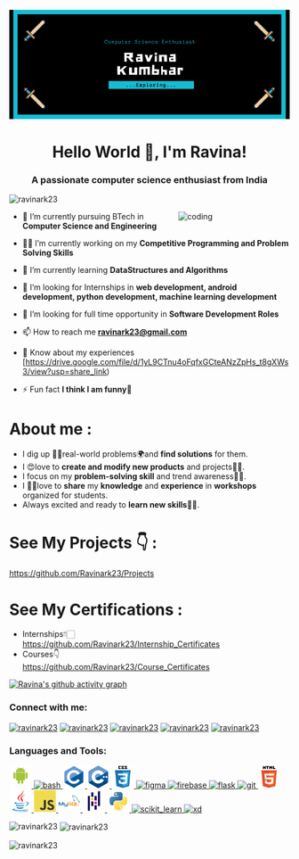 

<!--
**Ravinark23/Ravinark23** is a ✨ _special_ ✨ repository because its `README.md` (this file) appears on your GitHub profile.

Here are some ideas to get you started:

- 🔭 I’m currently working on ...
- 🌱 I’m currently learning ...
- 👯 I’m looking to collaborate on ...
- 🤔 I’m looking for help with ...
- 💬 Ask me about ...
- 📫 How to reach me: ...
- 😄 Pronouns: ...
- ⚡ Fun fact: ...
-->

<center>

![logo](https://github.com/Ravinark23/Ravinark23/blob/main/Github_Banner.png)

</center>

<h1 align="center">Hello World 👋, I'm Ravina!</h1>
<h3 align="center">A passionate computer science enthusiast from India</h3>
<p align="left"> <img src="https://komarev.com/ghpvc/?username=ravinark23&label=Profile%20views&color=0e75b6&style=flat" alt="ravinark23" /> </p>

<img align="right" alt="coding" width="200" src="https://miro.medium.com/max/1400/1*qdAW1TjCN57h1lbuuzvchg.gif">



- 🔭 I’m currently pursuing BTech in **Computer Science and Engineering**

- 👨‍💻 I’m currently working on my **Competitive Programming and Problem Solving Skills**

- 🤯 I’m currently learning  **DataStructures and Algorithms**

- 🤩 I’m looking for Internships in **web development, android development, python development, machine learning development**

- 🤩 I’m looking for full time opportunity in **Software Development Roles**

- 📫 How to reach me **ravinark23@gmail.com**

- 📄 Know about my experiences [https://drive.google.com/file/d/1yL9CTnu4oFqfxGCteANzZpHs_t8gXWs3/view?usp=share_link)

- ⚡ Fun fact **I think I am funny🤩**


# **About me** :

- I dig up 🕵️‍♀️real-world problems🌍and **find solutions** for them.
- I 😍love to **create and modify new products** and projects👨‍💻.
- I focus on my **problem-solving skill** and trend awareness🕵️‍♀️.
- I 👨‍🏫love to **share** my **knowledge** and **experience** in **workshops** organized for students.
- Always excited and ready to **learn new skills👨‍🎓**.


# **See My Projects 👇** :
  https://github.com/Ravinark23/Projects



# **See My Certifications** :

- Internships👇🏻<br>
    https://github.com/Ravinark23/Internship_Certificates
- Courses👇<br>
    https://github.com/Ravinark23/Course_Certificates

<!-- Contribution Graph-->
[![Ravina's github activity graph](https://activity-graph.herokuapp.com/graph?username=Ravinark23&theme=xcode&bg_color=0D1117&color=5BCDEC&line=5BCDEC&point=FFFFFF&hide_border=true)](https://github.com/Ravinark23)





<h3 align="left">Connect with me:</h3>
<p align="left">
<a href="https://twitter.com/ravinark23" target="blank"><img align="center" src="https://raw.githubusercontent.com/rahuldkjain/github-profile-readme-generator/master/src/images/icons/Social/twitter.svg" alt="ravinark23" height="30" width="40" /></a>
<a href="https://linkedin.com/in/ravinark23" target="blank"><img align="center" src="https://raw.githubusercontent.com/rahuldkjain/github-profile-readme-generator/master/src/images/icons/Social/linked-in-alt.svg" alt="ravinark23" height="30" width="40" /></a>
<a href="https://instagram.com/ravinark23" target="blank"><img align="center" src="https://raw.githubusercontent.com/rahuldkjain/github-profile-readme-generator/master/src/images/icons/Social/instagram.svg" alt="ravinark23" height="30" width="40" /></a>
<a href="https://www.hackerrank.com/ravinark23" target="blank"><img align="center" src="https://raw.githubusercontent.com/rahuldkjain/github-profile-readme-generator/master/src/images/icons/Social/hackerrank.svg" alt="ravinark23" height="30" width="40" /></a>
<a href="https://www.leetcode.com/ravinark23" target="blank"><img align="center" src="https://raw.githubusercontent.com/rahuldkjain/github-profile-readme-generator/master/src/images/icons/Social/leet-code.svg" alt="ravinark23" height="30" width="40" /></a>
</p>

<h3 align="left">Languages and Tools:</h3>
<p align="left"> <a href="https://developer.android.com" target="_blank" rel="noreferrer"> <img src="https://raw.githubusercontent.com/devicons/devicon/master/icons/android/android-original-wordmark.svg" alt="android" width="40" height="40"/> </a> <a href="https://www.gnu.org/software/bash/" target="_blank" rel="noreferrer"> <img src="https://www.vectorlogo.zone/logos/gnu_bash/gnu_bash-icon.svg" alt="bash" width="40" height="40"/> </a> <a href="https://www.cprogramming.com/" target="_blank" rel="noreferrer"> <img src="https://raw.githubusercontent.com/devicons/devicon/master/icons/c/c-original.svg" alt="c" width="40" height="40"/> </a> <a href="https://www.w3schools.com/cpp/" target="_blank" rel="noreferrer"> <img src="https://raw.githubusercontent.com/devicons/devicon/master/icons/cplusplus/cplusplus-original.svg" alt="cplusplus" width="40" height="40"/> </a> <a href="https://www.w3schools.com/css/" target="_blank" rel="noreferrer"> <img src="https://raw.githubusercontent.com/devicons/devicon/master/icons/css3/css3-original-wordmark.svg" alt="css3" width="40" height="40"/> </a> <a href="https://www.figma.com/" target="_blank" rel="noreferrer"> <img src="https://www.vectorlogo.zone/logos/figma/figma-icon.svg" alt="figma" width="40" height="40"/> </a> <a href="https://firebase.google.com/" target="_blank" rel="noreferrer"> <img src="https://www.vectorlogo.zone/logos/firebase/firebase-icon.svg" alt="firebase" width="40" height="40"/> </a> <a href="https://flask.palletsprojects.com/" target="_blank" rel="noreferrer"> <img src="https://www.vectorlogo.zone/logos/pocoo_flask/pocoo_flask-icon.svg" alt="flask" width="40" height="40"/> </a> <a href="https://git-scm.com/" target="_blank" rel="noreferrer"> <img src="https://www.vectorlogo.zone/logos/git-scm/git-scm-icon.svg" alt="git" width="40" height="40"/> </a> <a href="https://www.w3.org/html/" target="_blank" rel="noreferrer"> <img src="https://raw.githubusercontent.com/devicons/devicon/master/icons/html5/html5-original-wordmark.svg" alt="html5" width="40" height="40"/> </a> <a href="https://www.java.com" target="_blank" rel="noreferrer"> <img src="https://raw.githubusercontent.com/devicons/devicon/master/icons/java/java-original.svg" alt="java" width="40" height="40"/> </a> <a href="https://developer.mozilla.org/en-US/docs/Web/JavaScript" target="_blank" rel="noreferrer"> <img src="https://raw.githubusercontent.com/devicons/devicon/master/icons/javascript/javascript-original.svg" alt="javascript" width="40" height="40"/> </a> <a href="https://www.mysql.com/" target="_blank" rel="noreferrer"> <img src="https://raw.githubusercontent.com/devicons/devicon/master/icons/mysql/mysql-original-wordmark.svg" alt="mysql" width="40" height="40"/> </a> <a href="https://pandas.pydata.org/" target="_blank" rel="noreferrer"> <img src="https://raw.githubusercontent.com/devicons/devicon/2ae2a900d2f041da66e950e4d48052658d850630/icons/pandas/pandas-original.svg" alt="pandas" width="40" height="40"/> </a> <a href="https://www.python.org" target="_blank" rel="noreferrer"> <img src="https://raw.githubusercontent.com/devicons/devicon/master/icons/python/python-original.svg" alt="python" width="40" height="40"/> </a> <a href="https://scikit-learn.org/" target="_blank" rel="noreferrer"> <img src="https://upload.wikimedia.org/wikipedia/commons/0/05/Scikit_learn_logo_small.svg" alt="scikit_learn" width="40" height="40"/> </a> <a href="https://www.adobe.com/products/xd.html" target="_blank" rel="noreferrer"> <img src="https://cdn.worldvectorlogo.com/logos/adobe-xd.svg" alt="xd" width="40" height="40"/> </a> </p>

<p><img align="left" src="https://github-readme-stats.vercel.app/api/top-langs?username=ravinark23&show_icons=true&locale=en&layout=compact" alt="ravinark23" /></p>

<p>&nbsp;<img align="center" src="https://github-readme-stats.vercel.app/api?username=ravinark23&show_icons=true&locale=en" alt="ravinark23" /></p>

<p><img align="center" src="https://github-readme-streak-stats.herokuapp.com/?user=ravinark23&" alt="ravinark23" /></p>
